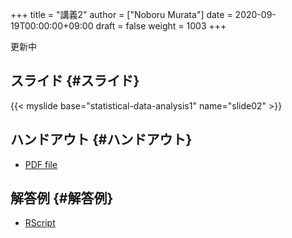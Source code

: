 +++
title = "講義2"
author = ["Noboru Murata"]
date = 2020-09-19T00:00:00+09:00
draft = false
weight = 1003
+++

更新中


## スライド {#スライド}

{{< myslide base="statistical-data-analysis1" name="slide02" >}}


## ハンドアウト {#ハンドアウト}

-   [PDF file](https://noboru-murata.github.io/statistical-data-analysis1/pdfs/slide02.pdf)


## 解答例 {#解答例}

-   [RScript](https://noboru-murata.github.io/statistical-data-analysis1/code/slide02.R)